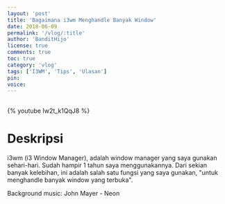 ```yaml
---
layout: 'post'
title: 'Bagaimana i3wm Menghandle Banyak Window'
date: 2018-06-09
permalink: '/vlog/:title'
author: 'BanditHijo'
license: true
comments: true
toc: true
category: 'vlog'
tags: ['I3WM', 'Tips', 'Ulasan']
pin:
voice:
---
```


<div style="margin-top:30px;"></div>

{% youtube Iw2t_k1QqJ8 %}

# Deskripsi

i3wm (i3 Window Manager), adalah window manager yang saya gunakan sehari-hari. Sudah hampir 1 tahun saya menggunakannya. Dari sekian banyak kelebihan, ini adalah salah satu fungsi yang saya gunakan, "untuk menghandle banyak window yang terbuka".

Background music:
John Mayer - Neon
